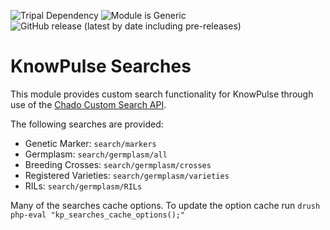 ![Tripal Dependency](https://img.shields.io/badge/tripal-%3E=3.0-brightgreen)
![Module is Generic](https://img.shields.io/badge/generic-KnowPulse--specific-red)
![GitHub release (latest by date including pre-releases)](https://img.shields.io/github/v/release/UofS-Pulse-Binfo/germ_summary?include_prereleases)

# KnowPulse Searches

This module provides custom search functionality for KnowPulse through use of the [Chado Custom Search API](https://github.com/uofs-pulse-binfo/chado_custom_search).

The following searches are provided:
 - Genetic Marker: `search/markers`
 - Germplasm: `search/germplasm/all`
 - Breeding Crosses: `search/germplasm/crosses`
 - Registered Varieties: `search/germplasm/varieties`
 - RILs: `search/germplasm/RILs`

Many of the searches cache options. To update the option cache run `drush php-eval "kp_searches_cache_options();"`
